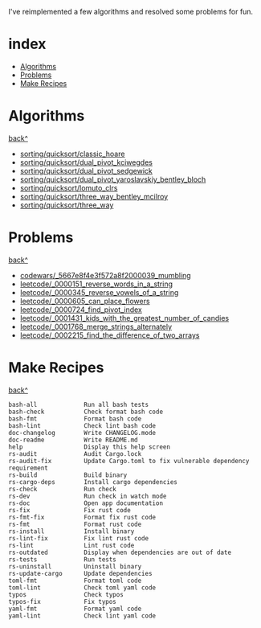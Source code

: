 I've reimplemented a few algorithms and resolved some problems for fun.

# index

  - [Algorithms](#algorithms)
  - [Problems](#problems)
  - [Make Recipes](#make-recipes)

# Algorithms

[back^](#index)

  - [sorting/quicksort/classic_hoare](/algorithms/src/sorting/quicksort/classic_hoare.rs)
  - [sorting/quicksort/dual_pivot_kciwegdes](/algorithms/src/sorting/quicksort/dual_pivot_kciwegdes.rs)
  - [sorting/quicksort/dual_pivot_sedgewick](/algorithms/src/sorting/quicksort/dual_pivot_sedgewick.rs)
  - [sorting/quicksort/dual_pivot_yaroslavskiy_bentley_bloch](/algorithms/src/sorting/quicksort/dual_pivot_yaroslavskiy_bentley_bloch.rs)
  - [sorting/quicksort/lomuto_clrs](/algorithms/src/sorting/quicksort/lomuto_clrs.rs)
  - [sorting/quicksort/three_way_bentley_mcilroy](/algorithms/src/sorting/quicksort/three_way_bentley_mcilroy.rs)
  - [sorting/quicksort/three_way](/algorithms/src/sorting/quicksort/three_way.rs)

# Problems

[back^](#index)

  - [codewars/_5667e8f4e3f572a8f2000039_mumbling](/problems/src/codewars/_5667e8f4e3f572a8f2000039_mumbling.rs)
  - [leetcode/_0000151_reverse_words_in_a_string](/problems/src/leetcode/_0000151_reverse_words_in_a_string.rs)
  - [leetcode/_0000345_reverse_vowels_of_a_string](/problems/src/leetcode/_0000345_reverse_vowels_of_a_string.rs)
  - [leetcode/_0000605_can_place_flowers](/problems/src/leetcode/_0000605_can_place_flowers.rs)
  - [leetcode/_0000724_find_pivot_index](/problems/src/leetcode/_0000724_find_pivot_index.rs)
  - [leetcode/_0001431_kids_with_the_greatest_number_of_candies](/problems/src/leetcode/_0001431_kids_with_the_greatest_number_of_candies.rs)
  - [leetcode/_0001768_merge_strings_alternately](/problems/src/leetcode/_0001768_merge_strings_alternately.rs)
  - [leetcode/_0002215_find_the_difference_of_two_arrays](/problems/src/leetcode/_0002215_find_the_difference_of_two_arrays.rs)

# Make Recipes

[back^](#index)

```
bash-all             Run all bash tests
bash-check           Check format bash code
bash-fmt             Format bash code
bash-lint            Check lint bash code
doc-changelog        Write CHANGELOG.mode
doc-readme           Write README.md
help                 Display this help screen
rs-audit             Audit Cargo.lock
rs-audit-fix         Update Cargo.toml to fix vulnerable dependency requirement
rs-build             Build binary
rs-cargo-deps        Install cargo dependencies
rs-check             Run check
rs-dev               Run check in watch mode
rs-doc               Open app documentation
rs-fix               Fix rust code
rs-fmt-fix           Format fix rust code
rs-fmt               Format rust code
rs-install           Install binary
rs-lint-fix          Fix lint rust code
rs-lint              Lint rust code
rs-outdated          Display when dependencies are out of date
rs-tests             Run tests
rs-uninstall         Uninstall binary
rs-update-cargo      Update dependencies
toml-fmt             Format toml code
toml-lint            Check toml yaml code
typos                Check typos
typos-fix            Fix typos
yaml-fmt             Format yaml code
yaml-lint            Check lint yaml code
```
